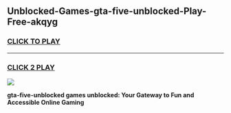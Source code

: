 
## Unblocked-Games-gta-five-unblocked-Play-Free-akqyg
<h3>
<a href="https://premium76.site?title=gta-five-unblocked&ref=10A">CLICK TO PLAY</a></h3>
<hr>

<h3>
<a href="https://premium76.site?title=gta-five-unblocked&ref=10A">CLICK 2 PLAY</a>
  
</h3>

<a href="https://premium76.site?title=gta-five-unblocked&ref=10A"><img src="https://clearcache.store/games.png"></a>


**gta-five-unblocked games unblocked: Your Gateway to Fun and Accessible Online Gaming**
